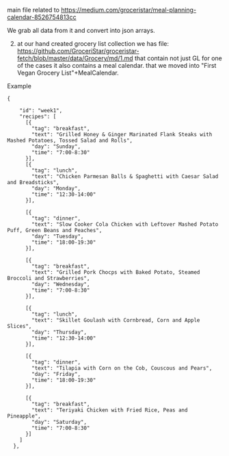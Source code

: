 main file related to https://medium.com/groceristar/meal-planning-calendar-8526754813cc

We grab all data from it and convert into json arrays.

2) at our hand created grocery list collection we has file: https://github.com/GroceriStar/groceristar-fetch/blob/master/data/Grocery/md/1.md
that contain not just GL for one of the cases it also contains a meal calendar.
that we moved into "First Vegan Grocery List"+MealCalendar.

Example
```
{

    "id": "week1",
    "recipes": [
      [{
        "tag": "breakfast",
        "text": "Grilled Honey & Ginger Marinated Flank Steaks with Mashed Potatoes, Tossed Salad and Rolls",
        "day": "Sunday",
        "time": "7:00-8:30"
      }],
      [{
        "tag": "lunch",
        "text": "Chicken Parmesan Balls & Spaghetti with Caesar Salad and Breadsticks",
        "day": "Monday",
        "time": "12:30-14:00"
      }],

      [{
        "tag": "dinner",
        "text": "Slow Cooker Cola Chicken with Leftover Mashed Potato Puff, Green Beans and Peaches",
        "day": "Tuesday",
        "time": "18:00-19:30"
      }],

      [{
        "tag": "breakfast",
        "text": "Grilled Pork Chocps with Baked Potato, Steamed Broccoli and Strawberries",
        "day": "Wednesday",
        "time": "7:00-8:30"
      }],

      [{
        "tag": "lunch",
        "text": "Skillet Goulash with Cornbread, Corn and Apple Slices",
        "day": "Thursday",
        "time": "12:30-14:00"
      }],

      [{
        "tag": "dinner",
        "text": "Tilapia with Corn on the Cob, Couscous and Pears",
        "day": "Friday",
        "time": "18:00-19:30"
      }],

      [{
        "tag": "breakfast",
        "text": "Teriyaki Chicken with Fried Rice, Peas and Pineapple",
        "day": "Saturday",
        "time": "7:00-8:30"
      }]
    ]
  },
```
